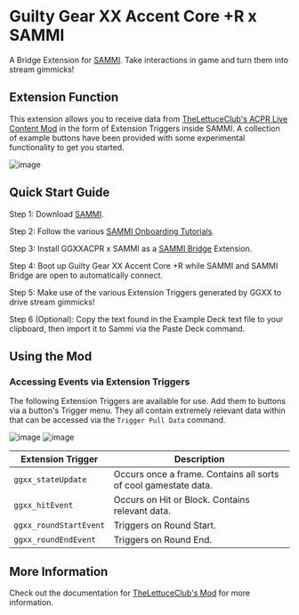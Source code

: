 # Guilty Gear XX Accent Core +R x SAMMI

A Bridge Extension for [SAMMI](https://sammi.solutions). Take interactions in game and turn them into stream gimmicks!

## Extension Function

This extension allows you to receive data from [TheLettuceClub's ACPR Live Content Mod](https://github.com/TheLettuceClub/GGXXACPR_Framework/releases) in the form of Extension Triggers inside SAMMI. A collection of example buttons have been provided with some experimental functionality to get you started.

![image](https://github.com/user-attachments/assets/1d0db460-9b5c-4290-98d0-3eeec3f4666e)

## Quick Start Guide

Step 1: Download [SAMMI](https://sammi.solutions).

Step 2: Follow the various [SAMMI Onboarding Tutorials](https://sammi.solutions/docs/getting-started/step-by-step).

Step 3: Install GGXXACPR x SAMMI as a [SAMMI Bridge](https://sammi.solutions/docs/bridge) Extension.

Step 4: Boot up Guilty Gear XX Accent Core +R while SAMMI and SAMMI Bridge are open to automatically connect.

Step 5: Make use of the various Extension Triggers generated by GGXX to drive stream gimmicks!

Step 6 (Optional): Copy the text found in the Example Deck text file to your clipboard, then import it to Sammi via the Paste Deck command. 

## Using the Mod

### Accessing Events via Extension Triggers

The following Extension Triggers are available for use. Add them to buttons via a button's Trigger menu. They all contain extremely relevant data within that can be accessed via the `Trigger Pull Data` command.

![image](https://github.com/user-attachments/assets/34395efd-6aea-4121-9f25-9a759efc57e3)
![image](https://github.com/user-attachments/assets/3bade3e1-5989-4002-a941-5af0860be8ef)

| Extension Trigger | Description |
| --- | --- |
| `ggxx_stateUpdate`| Occurs once a frame. Contains all sorts of cool gamestate data. |
| `ggxx_hitEvent` | Occurs on Hit or Block. Contains relevant data. |
| `ggxx_roundStartEvent` | Triggers on Round Start. |
| `ggxx_roundEndEvent` | Triggers on Round End. |

## More Information

Check out the documentation for [TheLettuceClub's Mod](https://github.com/TheLettuceClub/GGXXACPR_Framework/releases) for more information.

